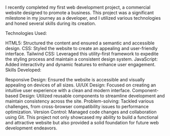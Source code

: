 I recently completed my first web development project, a commercial website designed to promote a business. This project was a significant milestone in my journey as a developer, and I utilized various technologies and honed several skills during its creation.

Technologies Used:

HTML5: Structured the content and ensured a semantic and accessible design.
CSS: Styled the website to create an appealing and user-friendly interface.
Tailwind CSS: Leveraged this utility-first framework to expedite the styling process and maintain a consistent design system.
JavaScript: Added interactivity and dynamic features to enhance user engagement.
Skills Developed:

Responsive Design: Ensured the website is accessible and visually appealing on devices of all sizes.
UI/UX Design: Focused on creating an intuitive user experience with a clean and modern interface.
Component-based Design: Utilized reusable components to streamline development and maintain consistency across the site.
Problem-solving: Tackled various challenges, from cross-browser compatibility issues to performance optimization.
Version Control: Managed code changes and collaboration using Git.
This project not only showcased my ability to build a functional and attractive website but also provided a solid foundation for future web development endeavors.
